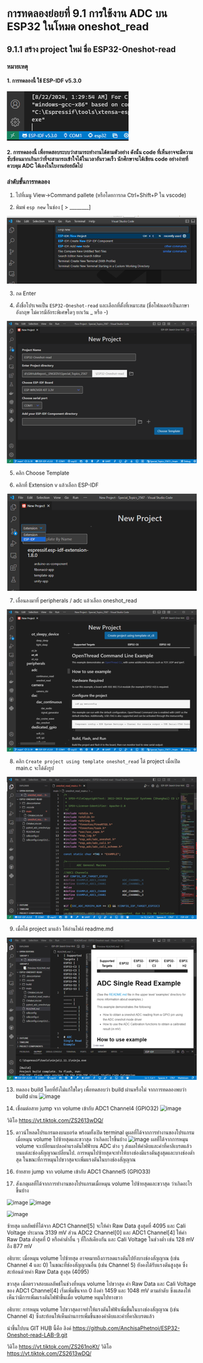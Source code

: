 # การทดลองย่อยที่ 9.1 การใช้งาน ADC บน ESP32 ในโหมด oneshot_read

## 9.1.1 สร้าง project ใหม่ ชื่อ ESP32-Oneshot-read

###  หมายเหตุ
#### 1. การทดลองนี้ ใช้ ESP-IDF v5.3.0

![alt text](./Pictures/image-13.png)

#### 2. การทดลองนี้ เพื่อทดสอบระบบว่าสามารถทำงานได้ตามตัวอย่าง ดังนั้น code ที่เห็นอาจจะมีความซับซ้อนมากเกินกว่าที่จะสามารถเข้าใจได้ในเวลาอันรวดเร็ว นักศึกษาจะได้เขียน code อย่างง่ายที่ควบคุม ADC ได้เองในใบงานย่อยถัดไป


###  ลำดับขั้นการทดลอง


1. ไปที่เมนู View->Command pallete (หรือโดยการกด Ctrl+Shift+P  ใน vscode)

2. พิมพ์ `esp new` ในช่อง [ > ________]

![alt text](./Pictures/image-04.png)


3. กด Enter

4. ตั้งชื่อโปรเจคเป็น `ESP32-Oneshot-read` และเลือกที่ตั้งที่เหมาะสม (ชื่อโฟลเดอร์เป็นภาษาอังกฤษ ไม่ควรมีอักระพิเศษใดๆ ยกเว้น _ หรือ -)

![alt text](./Pictures/image-16.png)

5. คลิก Choose Template


6.  คลิกที่ Extension v แล้วเลือก ESP-IDF

![alt text](./Pictures/image-17.png)

7.  เลื่อนลงมาที่  peripherals / adc แล้วเลือก oneshot_read

![alt text](./Pictures/image-18.png)


8. คลิก `Create project using template oneshot_read`  ได้ project เมื่อเปิด main.c  จะได้ดังรูป 

![alt text](./Pictures/image-19.png)


9. เมื่อได้ project มาแล้ว ให้อ่านไฟล์ readme.md

![alt text](./Pictures/image-20.png)


13. ทดลอง  build โดยที่ยังไม่แก้ไขใดๆ เพื่อทดสอบว่า build ผ่านหรือไม่
    จากการทดลองพบว่า build ผ่าน
![image](https://github.com/user-attachments/assets/1e7c0f22-11c3-4fae-8123-c84a10681de5)

14. เชื่อมต่อสาย jump จาก volume เข้ากับ ADC1 Channel4 (GPIO32) 
![image](https://github.com/user-attachments/assets/371720b6-4ff3-47d4-a328-cab8a4748a7d)

วิดิโอ
https://vt.tiktok.com/ZS2613wDQ/


15. ดาวน์โหลดโปรแกรมลงบนบอร์ด พร้อมทั้งเปิด terminal ดูผลที่ได้จากการทำงานของโปรแกรมเมื่อหมุน volume ไปซ้ายสุดและขวาสุด ว่าเกิดอะไรขึ้นบ้าง 
![image](https://github.com/user-attachments/assets/8b921983-680c-48ef-9c2f-0360a7d11b84)
ผลที่ได้จากการหมุน volume จะเปลี่ยนแปลงค่าแรงดันไฟฟ้าบน ADC ต่าง ๆ ส่งผลให้ค่าดิบและค่าที่คาลิเบรตแล้วบนแต่ละช่องสัญญาณเปลี่ยนไป. การหมุนไปซ้ายสุดจะทำให้บางช่องมีแรงดันสูงสุดและบางช่องต่ำสุด ในขณะที่การหมุนไปขวาสุดจะเพิ่มแรงดันในบางช่องสัญญาณ

16. ย้ายสาย jump จาก volume เข้ากับ ADC1 Channel5 (GPIO33)

17. สังเกตุผลที่ได้จากการทำงานของโปรแกรมเมื่อหมุน volume ไปซ้ายสุดและขวาสุด ว่าเกิดอะไรขึ้นบ้าง

![image](https://github.com/user-attachments/assets/33638736-63f9-4c3e-8f36-c4b9d665f05a)
![image](https://github.com/user-attachments/assets/38d27a66-5a8f-4dcb-be1b-a6b1a84de5e3)

![image](https://github.com/user-attachments/assets/92c8c401-ed71-4cce-a233-7386838f201a)

ซ้ายสุด
   ผลลัพธ์ที่ได้จาก ADC1 Channel[5] จะให้ค่า Raw Data สูงสุดที่ 4095 และ Cali Voltage ประมาณ 3139 mV
   ส่วน ADC2 Channel[0] และ ADC1 Channel[4] ให้ค่า Raw Data ต่ำสุดที่ 0 หรือค่าต่ำอื่น ๆ ที่ใกล้เคียงกัน และ Cali Voltage ในช่วงต่ำ เช่น 128 mV ถึง 877 mV

อธิบาย: เมื่อหมุน volume ไปซ้ายสุด อาจหมายถึงการลดแรงดันไปยังบางช่องสัญญาณ (เช่น Channel 4 และ 0) ในขณะที่ช่องสัญญาณอื่น (เช่น Channel 5) ยังคงได้รับแรงดันสูงสุด ซึ่งสะท้อนด้วยค่า Raw Data สูงสุด (4095)

ขวาสุด
   เมื่อตรวจสอบผลลัพธ์ในช่วงที่หมุน volume ไปขวาสุด ค่า Raw Data และ Cali Voltage ของ ADC1 Channel[4] เริ่มเพิ่มขึ้นจาก 0 ถึงค่า 1459 และ 1048 mV ตามลำดับ ซึ่งแสดงให้เห็นว่ามีการเพิ่มแรงดันไฟฟ้าขึ้นเมื่อ volume หมุนไปทางขวา

อธิบาย: การหมุน volume ไปขวาสุดอาจทำให้แรงดันไฟฟ้าเพิ่มขึ้นในบางช่องสัญญาณ (เช่น Channel 4) ซึ่งสะท้อนให้เห็นผ่านการเพิ่มขึ้นของค่าดิบและค่าที่คาลิเบรตแล้ว

นำขึ้นไปบน GIT HUB นี้คือ ลิงค์
https://github.com/AnchisaPhetnoi/ESP32-Oneshot-read-LAB-9.git

วิดิโอ https://vt.tiktok.com/ZS261noKt/
วิดิโอ https://vt.tiktok.com/ZS2613wDQ/
